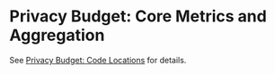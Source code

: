 # Privacy Budget: Core Metrics and Aggregation

See [Privacy Budget: Code
Locations](../../../../docs/privacy_budget_code_locations.md) for
details.

